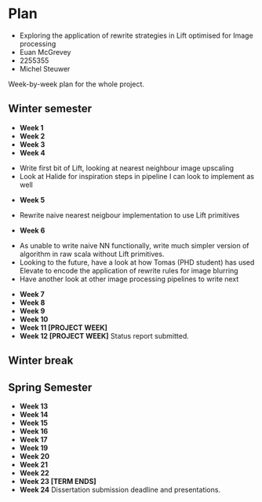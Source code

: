 # Plan

* Exploring the application of rewrite strategies in Lift optimised for Image processing
* Euan McGrevey
* 2255355
* Michel Steuwer

Week-by-week plan for the whole project.

## Winter semester

* **Week 1**
* **Week 2**
* **Week 3**
* **Week 4**
 - Write first bit of Lift, looking at nearest neighbour image upscaling
 - Look at Halide for inspiration steps in pipeline I can look to implement as well

* **Week 5**
 - Rewrite naive nearest neigbour implementation to use Lift primitives

* **Week 6**
 - As unable to write naive NN functionally, write much simpler version of algorithm in raw scala without Lift primitives.
 - Looking to the future, have a look at how Tomas (PHD student) has used Elevate to encode the application of rewrite rules for image blurring
 - Have another look at other image processing pipelines to write next

* **Week 7**
* **Week 8**
* **Week 9**
* **Week 10**
* **Week 11 [PROJECT WEEK]**
* **Week 12 [PROJECT WEEK]** Status report submitted.

## Winter break

## Spring Semester

* **Week 13**
* **Week 14**
* **Week 15**
* **Week 16**
* **Week 17**
* **Week 19**
* **Week 20**
* **Week 21**
* **Week 22**
* **Week 23 [TERM ENDS]**
* **Week 24** Dissertation submission deadline and presentations.

